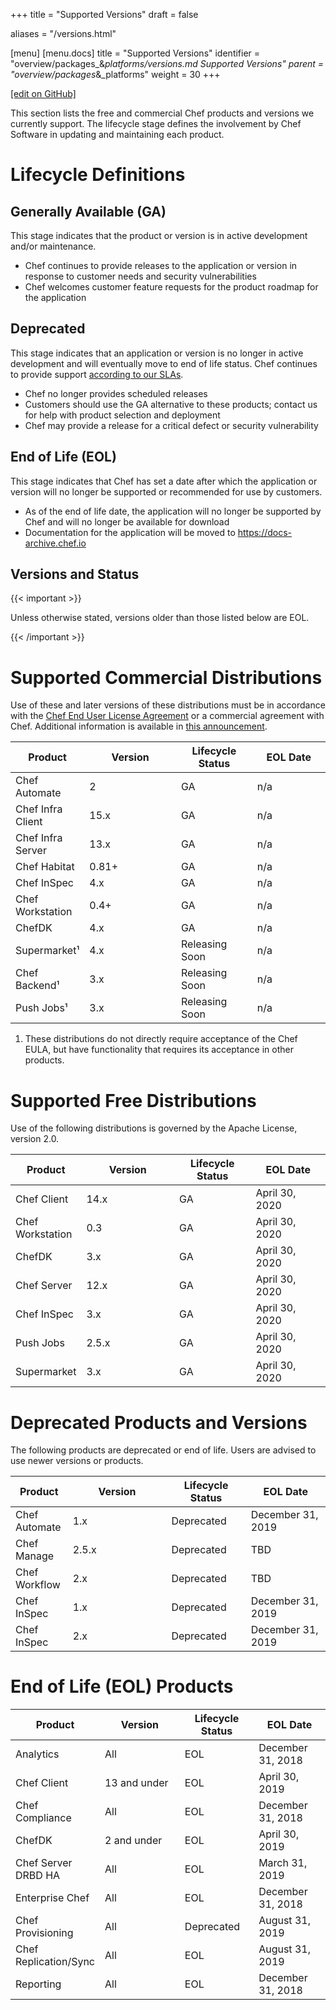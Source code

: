 +++
title = "Supported Versions"
draft = false

aliases = "/versions.html"

[menu]
  [menu.docs]
    title = "Supported Versions"
    identifier = "overview/packages_&_platforms/versions.md Supported Versions"
    parent = "overview/packages_&_platforms"
    weight = 30
+++    

[\[edit on
GitHub\]](https://github.com/chef/chef-web-docs/blob/master/chef_master/source/versions.rst)

This section lists the free and commercial Chef products and versions we
currently support. The lifecycle stage defines the involvement by Chef
Software in updating and maintaining each product.

Lifecycle Definitions
=====================

Generally Available (GA)
------------------------

This stage indicates that the product or version is in active
development and/or maintenance.

-   Chef continues to provide releases to the application or version in
    response to customer needs and security vulnerabilities
-   Chef welcomes customer feature requests for the product roadmap for
    the application

Deprecated
----------

This stage indicates that an application or version is no longer in
active development and will eventually move to end of life status. Chef
continues to provide support [according to our
SLAs](https://www.chef.io/service-level-agreement/).

-   Chef no longer provides scheduled releases
-   Customers should use the GA alternative to these products; contact
    us for help with product selection and deployment
-   Chef may provide a release for a critical defect or security
    vulnerability

End of Life (EOL)
-----------------

This stage indicates that Chef has set a date after which the
application or version will no longer be supported or recommended for
use by customers.

-   As of the end of life date, the application will no longer be
    supported by Chef and will no longer be available for download
-   Documentation for the application will be moved to
    <https://docs-archive.chef.io>

Versions and Status
-------------------

{{< important >}}

Unless otherwise stated, versions older than those listed below are EOL.

{{< /important >}}

Supported Commercial Distributions
==================================

Use of these and later versions of these distributions must be in
accordance with the [Chef End User License
Agreement](https://www.chef.io/end-user-license-agreement/) or a
commercial agreement with Chef. Additional information is available in
[this
announcement](https://blog.chef.io/2019/04/02/chef-software-announces-the-enterprise-automation-stack/).

<table>
<colgroup>
<col style="width: 18%" />
<col style="width: 31%" />
<col style="width: 25%" />
<col style="width: 25%" />
</colgroup>
<thead>
<tr class="header">
<th>Product</th>
<th>Version</th>
<th>Lifecycle Status</th>
<th>EOL Date</th>
</tr>
</thead>
<tbody>
<tr class="odd">
<td>Chef Automate</td>
<td>2</td>
<td>GA</td>
<td>n/a</td>
</tr>
<tr class="even">
<td>Chef Infra Client</td>
<td>15.x</td>
<td>GA</td>
<td>n/a</td>
</tr>
<tr class="odd">
<td>Chef Infra Server</td>
<td>13.x</td>
<td>GA</td>
<td>n/a</td>
</tr>
<tr class="even">
<td>Chef Habitat</td>
<td>0.81+</td>
<td>GA</td>
<td>n/a</td>
</tr>
<tr class="odd">
<td>Chef InSpec</td>
<td>4.x</td>
<td>GA</td>
<td>n/a</td>
</tr>
<tr class="even">
<td>Chef Workstation</td>
<td>0.4+</td>
<td>GA</td>
<td>n/a</td>
</tr>
<tr class="odd">
<td>ChefDK</td>
<td>4.x</td>
<td>GA</td>
<td>n/a</td>
</tr>
<tr class="even">
<td>Supermarket¹</td>
<td>4.x</td>
<td>Releasing Soon</td>
<td>n/a</td>
</tr>
<tr class="odd">
<td>Chef Backend¹</td>
<td>3.x</td>
<td>Releasing Soon</td>
<td>n/a</td>
</tr>
<tr class="even">
<td>Push Jobs¹</td>
<td>3.x</td>
<td>Releasing Soon</td>
<td>n/a</td>
</tr>
</tbody>
</table>

1.  These distributions do not directly require acceptance of the Chef
    EULA, but have functionality that requires its acceptance in other
    products.

Supported Free Distributions
============================

Use of the following distributions is governed by the Apache License,
version 2.0.

<table>
<colgroup>
<col style="width: 18%" />
<col style="width: 31%" />
<col style="width: 25%" />
<col style="width: 25%" />
</colgroup>
<thead>
<tr class="header">
<th>Product</th>
<th>Version</th>
<th>Lifecycle Status</th>
<th>EOL Date</th>
</tr>
</thead>
<tbody>
<tr class="odd">
<td>Chef Client</td>
<td>14.x</td>
<td>GA</td>
<td>April 30, 2020</td>
</tr>
<tr class="even">
<td>Chef Workstation</td>
<td>0.3</td>
<td>GA</td>
<td>April 30, 2020</td>
</tr>
<tr class="odd">
<td>ChefDK</td>
<td>3.x</td>
<td>GA</td>
<td>April 30, 2020</td>
</tr>
<tr class="even">
<td>Chef Server</td>
<td>12.x</td>
<td>GA</td>
<td>April 30, 2020</td>
</tr>
<tr class="odd">
<td>Chef InSpec</td>
<td>3.x</td>
<td>GA</td>
<td>April 30, 2020</td>
</tr>
<tr class="even">
<td>Push Jobs</td>
<td>2.5.x</td>
<td>GA</td>
<td>April 30, 2020</td>
</tr>
<tr class="odd">
<td>Supermarket</td>
<td>3.x</td>
<td>GA</td>
<td>April 30, 2020</td>
</tr>
</tbody>
</table>

Deprecated Products and Versions
================================

The following products are deprecated or end of life. Users are advised
to use newer versions or products.

<table>
<colgroup>
<col style="width: 18%" />
<col style="width: 31%" />
<col style="width: 25%" />
<col style="width: 25%" />
</colgroup>
<thead>
<tr class="header">
<th>Product</th>
<th>Version</th>
<th>Lifecycle Status</th>
<th>EOL Date</th>
</tr>
</thead>
<tbody>
<tr class="odd">
<td>Chef Automate</td>
<td>1.x</td>
<td>Deprecated</td>
<td>December 31, 2019</td>
</tr>
<tr class="even">
<td>Chef Manage</td>
<td>2.5.x</td>
<td>Deprecated</td>
<td>TBD</td>
</tr>
<tr class="odd">
<td>Chef Workflow</td>
<td>2.x</td>
<td>Deprecated</td>
<td>TBD</td>
</tr>
<tr class="even">
<td>Chef InSpec</td>
<td>1.x</td>
<td>Deprecated</td>
<td>December 31, 2019</td>
</tr>
<tr class="odd">
<td>Chef InSpec</td>
<td>2.x</td>
<td>Deprecated</td>
<td>December 31, 2019</td>
</tr>
</tbody>
</table>

End of Life (EOL) Products
==========================

<table>
<colgroup>
<col style="width: 18%" />
<col style="width: 31%" />
<col style="width: 25%" />
<col style="width: 25%" />
</colgroup>
<thead>
<tr class="header">
<th>Product</th>
<th>Version</th>
<th>Lifecycle Status</th>
<th>EOL Date</th>
</tr>
</thead>
<tbody>
<tr class="odd">
<td>Analytics</td>
<td>All</td>
<td>EOL</td>
<td>December 31, 2018</td>
</tr>
<tr class="even">
<td>Chef Client</td>
<td>13 and under</td>
<td>EOL</td>
<td>April 30, 2019</td>
</tr>
<tr class="odd">
<td>Chef Compliance</td>
<td>All</td>
<td>EOL</td>
<td>December 31, 2018</td>
</tr>
<tr class="even">
<td>ChefDK</td>
<td>2 and under</td>
<td>EOL</td>
<td>April 30, 2019</td>
</tr>
<tr class="odd">
<td>Chef Server DRBD HA</td>
<td>All</td>
<td>EOL</td>
<td>March 31, 2019</td>
</tr>
<tr class="even">
<td>Enterprise Chef</td>
<td>All</td>
<td>EOL</td>
<td>December 31, 2018</td>
</tr>
<tr class="odd">
<td>Chef Provisioning</td>
<td>All</td>
<td>Deprecated</td>
<td>August 31, 2019</td>
</tr>
<tr class="even">
<td>Chef Replication/Sync</td>
<td>All</td>
<td>EOL</td>
<td>August 31, 2019</td>
</tr>
<tr class="odd">
<td>Reporting</td>
<td>All</td>
<td>EOL</td>
<td>December 31, 2018</td>
</tr>
</tbody>
</table>
